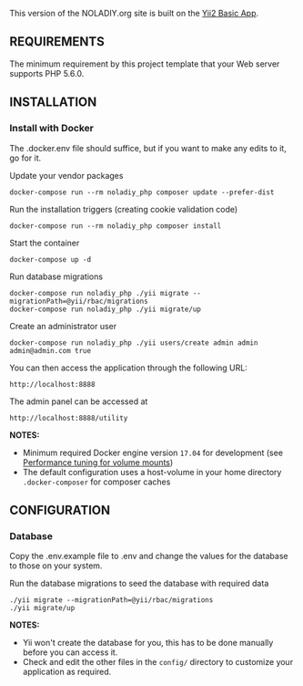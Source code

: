 This version of the NOLADIY.org site is built on the [Yii2 Basic App](https://packagist.org/packages/yiisoft/yii2-app-basic).


REQUIREMENTS
------------

The minimum requirement by this project template that your Web server supports PHP 5.6.0.


INSTALLATION
------------

### Install with Docker

The .docker.env file should suffice, but if you want to make any edits to it, go for it.

Update your vendor packages

    docker-compose run --rm noladiy_php composer update --prefer-dist
    
Run the installation triggers (creating cookie validation code)

    docker-compose run --rm noladiy_php composer install    
    
Start the container

    docker-compose up -d

Run database migrations

    docker-compose run noladiy_php ./yii migrate --migrationPath=@yii/rbac/migrations
    docker-compose run noladiy_php ./yii migrate/up

Create an administrator user

    docker-compose run noladiy_php ./yii users/create admin admin admin@admin.com true
    
You can then access the application through the following URL:

    http://localhost:8888

The admin panel can be accessed at 

    http://localhost:8888/utility

**NOTES:** 
- Minimum required Docker engine version `17.04` for development (see [Performance tuning for volume mounts](https://docs.docker.com/docker-for-mac/osxfs-caching/))
- The default configuration uses a host-volume in your home directory `.docker-composer` for composer caches


CONFIGURATION
-------------

### Database

Copy the .env.example file to .env and change the values for the database to those on your system.

Run the database migrations to seed the database with required data

    ./yii migrate --migrationPath=@yii/rbac/migrations
    ./yii migrate/up

**NOTES:**
- Yii won't create the database for you, this has to be done manually before you can access it.
- Check and edit the other files in the `config/` directory to customize your application as required.


